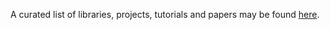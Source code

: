 A curated list of libraries, projects, tutorials and papers may be found 
[here](https://github.com/mintisan/awesome-kan).
